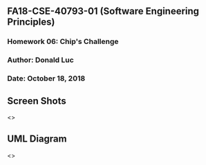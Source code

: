 FA18-CSE-40793-01 (Software Engineering Principles)
---------------------------------------------------
### Homework 06: Chip's Challenge  
### Author: Donald Luc
### Date: October 18, 2018


Screen Shots  
------------
<<TODO>>  


UML Diagram  
-----------
<<TODO>>  
